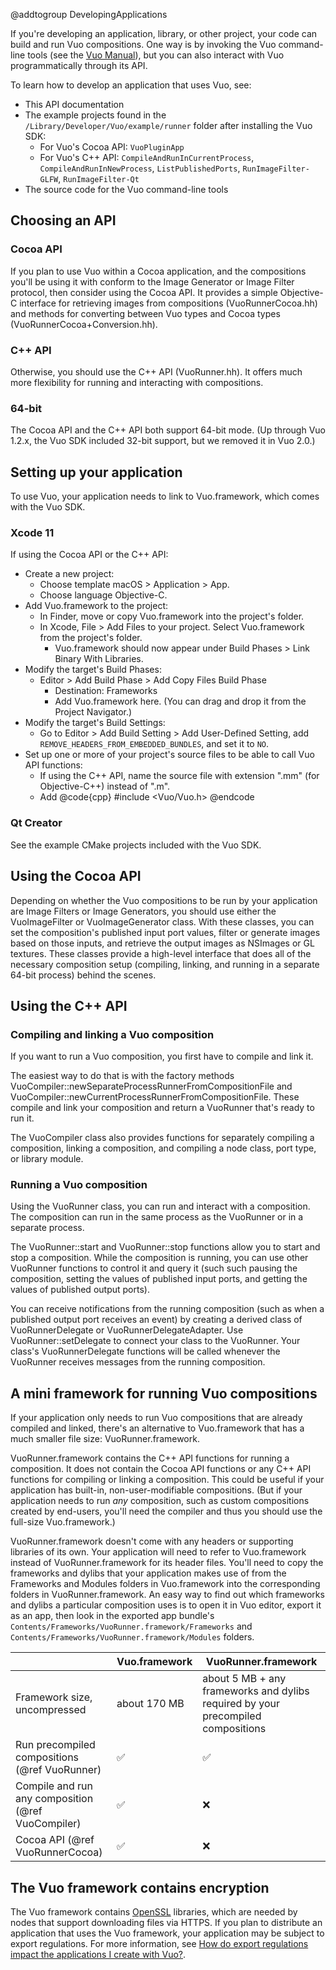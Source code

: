 @addtogroup DevelopingApplications

If you're developing an application, library, or other project, your code can build and run Vuo compositions. One way is by invoking the Vuo command-line tools (see the [Vuo Manual](https://doc.vuo.org/latest/manual/the-command-line-tools.xhtml)), but you can also interact with Vuo programmatically through its API.

To learn how to develop an application that uses Vuo, see: 

   - This API documentation
   - The example projects found in the `/Library/Developer/Vuo/example/runner` folder after installing the Vuo SDK:
      - For Vuo's Cocoa API: `VuoPluginApp`
      - For Vuo's C++ API: `CompileAndRunInCurrentProcess`, `CompileAndRunInNewProcess`, `ListPublishedPorts`, `RunImageFilter-GLFW`, `RunImageFilter-Qt`
   - The source code for the Vuo command-line tools


## Choosing an API

### Cocoa API

If you plan to use Vuo within a Cocoa application, and the compositions you'll be using it with conform to the Image Generator or Image Filter protocol, then consider using the Cocoa API. It provides a simple Objective-C interface for retrieving images from compositions (VuoRunnerCocoa.hh) and methods for converting between Vuo types and Cocoa types (VuoRunnerCocoa+Conversion.hh).

### C++ API

Otherwise, you should use the C++ API (VuoRunner.hh). It offers much more flexibility for running and interacting with compositions.

### 64-bit

The Cocoa API and the C++ API both support 64-bit mode.  (Up through Vuo 1.2.x, the Vuo SDK included 32-bit support, but we removed it in Vuo 2.0.)


## Setting up your application

To use Vuo, your application needs to link to Vuo.framework, which comes with the Vuo SDK. 


### Xcode 11

If using the Cocoa API or the C++ API:

  - Create a new project:
    - Choose template macOS > Application > App.
    - Choose language Objective-C.
  - Add Vuo.framework to the project:
    - In Finder, move or copy Vuo.framework into the project's folder.
    - In Xcode, File > Add Files to your project. Select Vuo.framework from the project's folder.
      - Vuo.framework should now appear under Build Phases > Link Binary With Libraries.
  - Modify the target's Build Phases:
    - Editor > Add Build Phase > Add Copy Files Build Phase
      - Destination: Frameworks
      - Add Vuo.framework here. (You can drag and drop it from the Project Navigator.)
  - Modify the target's Build Settings: 
    - Go to Editor > Add Build Setting > Add User-Defined Setting, add `REMOVE_HEADERS_FROM_EMBEDDED_BUNDLES`, and set it to `NO`.
  - Set up one or more of your project's source files to be able to call Vuo API functions:
    - If using the C++ API, name the source file with extension ".mm" (for Objective-C++) instead of ".m".
    - Add @code{cpp} #include <Vuo/Vuo.h> @endcode


### Qt Creator

See the example CMake projects included with the Vuo SDK.


## Using the Cocoa API

Depending on whether the Vuo compositions to be run by your application are Image Filters or Image Generators, you should use either the VuoImageFilter or VuoImageGenerator class. With these classes, you can set the composition's published input port values, filter or generate images based on those inputs, and retrieve the output images as NSImages or GL textures. These classes provide a high-level interface that does all of the necessary composition setup (compiling, linking, and running in a separate 64-bit process) behind the scenes.


## Using the C++ API

### Compiling and linking a Vuo composition

If you want to run a Vuo composition, you first have to compile and link it. 

The easiest way to do that is with the factory methods VuoCompiler::newSeparateProcessRunnerFromCompositionFile and VuoCompiler::newCurrentProcessRunnerFromCompositionFile. These compile and link your composition and return a VuoRunner that's ready to run it. 

The VuoCompiler class also provides functions for separately compiling a composition, linking a composition, and compiling a node class, port type, or library module. 

### Running a Vuo composition

Using the VuoRunner class, you can run and interact with a composition. The composition can run in the same process as the VuoRunner or in a separate process. 

The VuoRunner::start and VuoRunner::stop functions allow you to start and stop a composition. While the composition is running, you can use other VuoRunner functions to control it and query it (such such pausing the composition, setting the values of published input ports, and getting the values of published output ports). 

You can receive notifications from the running composition (such as when a published output port receives an event) by creating a derived class of VuoRunnerDelegate or VuoRunnerDelegateAdapter. Use VuoRunner::setDelegate to connect your class to the VuoRunner. Your class's VuoRunnerDelegate functions will be called whenever the VuoRunner receives messages from the running composition. 


## A mini framework for running Vuo compositions

If your application only needs to run Vuo compositions that are already compiled and linked, there's an alternative to Vuo.framework that has a much smaller file size: VuoRunner.framework.

VuoRunner.framework contains the C++ API functions for running a composition. It does not contain the Cocoa API functions or any C++ API functions for compiling or linking a composition.  This could be useful if your application has built-in, non-user-modifiable compositions.  (But if your application needs to run _any_ composition, such as custom compositions created by end-users, you'll need the compiler and thus you should use the full-size Vuo.framework.)

VuoRunner.framework doesn't come with any headers or supporting libraries of its own. Your application will need to refer to Vuo.framework instead of VuoRunner.framework for its header files. You'll need to copy the frameworks and dylibs that your application makes use of from the Frameworks and Modules folders in Vuo.framework into the corresponding folders in VuoRunner.framework.  An easy way to find out which frameworks and dylibs a particular composition uses is to open it in Vuo editor, export it as an app, then look in the exported app bundle's `Contents/Frameworks/VuoRunner.framework/Frameworks` and `Contents/Frameworks/VuoRunner.framework/Modules` folders.

&nbsp;                                             | Vuo.framework | VuoRunner.framework
-------------------------------------------------- | ------------- | --------------------------------------------------------------------------------
Framework size, uncompressed                       | about 170 MB  | about 5 MB + any frameworks and dylibs required by your precompiled compositions
Run precompiled compositions (@ref VuoRunner)      | ✅            | ✅
Compile and run any composition (@ref VuoCompiler) | ✅            | ❌
Cocoa API (@ref VuoRunnerCocoa)                    | ✅            | ❌


## The Vuo framework contains encryption

The Vuo framework contains [OpenSSL](https://www.openssl.org/) libraries, which are needed by nodes that support downloading files via HTTPS. If you plan to distribute an application that uses the Vuo framework, your application may be subject to export regulations. For more information, see [How do export regulations impact the applications I create with Vuo?](https://vuo.org/node/511).

